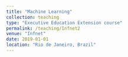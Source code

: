 ```yaml
---
title: "Machine Learning"
collection: teaching
type: "Executive Education Extension course"
permalink: /teaching/Infnet2
venue: "Infnet"
date: 2019-01-01
location: "Rio de Janeiro, Brazil"
---
```

